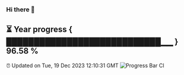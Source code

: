 ### Hi there 👋
⏳ Year progress { ████████████████████████████▁▁ } 96.58 %
---
⏰ Updated on Tue, 19 Dec 2023 12:10:31 GMT
![Progress Bar CI](https://github.com/Moyi321/Moyi321/workflows/Progress%20Bar%20CI/badge.svg)
